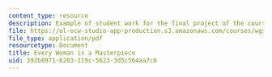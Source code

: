 ```yaml
---
content_type: resource
description: Example of student work for the final project of the course.
file: https://ol-ocw-studio-app-production.s3.amazonaws.com/courses/wgs-s10-gender-power-leadership-and-the-workplace-spring-2014/392b89716203119c56233d5c564aa7c6_MITWGS_S10S14_masterpiece.pdf
file_type: application/pdf
resourcetype: Document
title: Every Woman is a Masterpiece
uid: 392b8971-6203-119c-5623-3d5c564aa7c6
---
```

